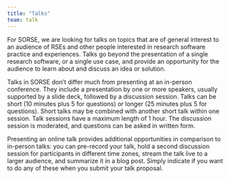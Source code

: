 ```yaml
---
title: "Talks"
team: talk
---
```


For SORSE, we are looking for talks on topics that are of general interest to an audience of RSEs and other people interested in research software practice and experiences. Talks go beyond the presentation of a single research software, or a single use case, and provide an opportunity for the audience to learn about and discuss an idea or solution.

Talks in SORSE don’t differ much from presenting at an in-person conference. They include a presentation by one or more speakers, usually supported by a slide deck, followed by a discussion session. Talks can be short (10 minutes plus 5 for questions) or longer (25 minutes plus 5 for questions).
Short talks may be combined with another short talk within one session. Talk sessions have a maximum length of 1 hour.
The discussion session is moderated, and questions can be asked in written form.

Presenting an online talk provides additional opportunities in comparison to in-person talks: you can pre-record your talk, hold a second discussion session for participants in different time zones, stream the talk live to a larger audience, and summarize it in a blog post. Simply indicate if you want to do any of these when you submit your talk proposal.
